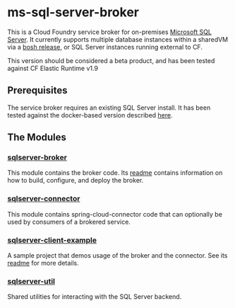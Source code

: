 # ms-sql-server-broker
This is a Cloud Foundry service broker for on-premises [Microsoft SQL Server](https://www.microsoft.com/en-us/sql-server/sql-server-2016). It currently supports multiple database instances within a sharedVM via a [bosh release](https://github.com/cf-platform-eng/ms-sql-server-bosh-release), or SQL Server instances running external to CF.

This version should be considered a beta product, and has been tested against CF Elastic Runtime v1.9

## Prerequisites
The service broker requires an existing SQL Server install. It has been tested against the docker-based version described [here](https://docs.microsoft.com/en-us/sql/linux/quickstart-install-connect-docker).

## The Modules
### [sqlserver-broker](https://github.com/cf-platform-eng/ms-sql-server-broker/tree/master/sqlserver-broker)
This module contains the broker code. Its [readme](https://github.com/cf-platform-eng/ms-sql-server-broker/blob/master/sqlserver-broker/README.md) contains information on how to build, configure, and deploy the broker.

### [sqlserver-connector](https://github.com/cf-platform-eng/ms-sql-server-broker/tree/master/sqlserver-connector)
This module contains spring-cloud-connector code that can optionally be used by consumers of a brokered service.

### [sqlserver-client-example](https://github.com/cf-platform-eng/ms-sql-server-broker/tree/master/sqlserver-client-example)
A sample project that demos usage of the broker and the connector. See its [readme](https://github.com/cf-platform-eng/ms-sql-server-broker/blob/master/sqlserver-client-example/README.md) for more details.
 
### [sqlserver-util](https://github.com/cf-platform-eng/ms-sql-server-broker/tree/master/sqlserver-util)
Shared utilities for interacting with the SQL Server backend.
